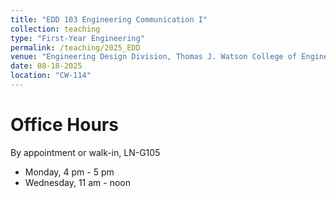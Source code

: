 ```yaml
---
title: "EDD 103 Engineering Communication I"
collection: teaching
type: "First-Year Engineering"
permalink: /teaching/2025_EDD
venue: "Engineering Design Division, Thomas J. Watson College of Engineering and Applied Science"
date: 08-18-2025
location: "CW-114"
---
```


[//]: # (This is a comment)


Office Hours
======
By appointment or walk-in, LN-G105
- Monday, 4 pm - 5 pm
- Wednesday, 11 am - noon

<!--- This is an HTML comment in Markdown 
Heading 2
======

Heading 3
======

-->
